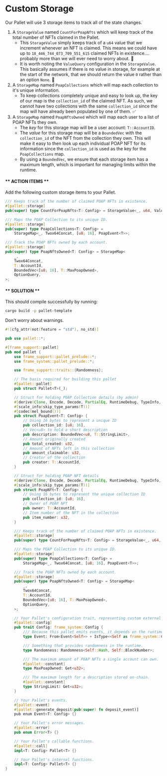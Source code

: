 # Custom Storage

Our Pallet will use 3 storage items to track all of the state changes.

1. A `StorageValue` named `CountForPoapNfts` which will keep track of the total number of NFTs claimed in the Pallet.
	* This `StorageValue` simply keeps track of a `u64` value that we increment whenever an NFT is claimed. This means we could have up to `18_446_744_073_709_551_615` claimed NFTs in existence.... probably more than we will ever need to worry about. 💪
	* It is worth noting the `ValueQuery` configuration in the `StorageValue`. This basically assumes if there is no value in storage, for example at the start of the network, that we should return the value `0` rather than an option `None`. 📝
2. A `StorageMap` named `PoapCollections` which will map each collection to it's unique information.
	* To keep collections completely unique and easy to look up, the key of our map is the `collection_id` of the claimed NFT. As such, we cannot have two collections with the same `collection_id` since the map will have already been populated by one of them. ✅
3. A `StorageMap` named `PoapNftsOwned` which will map each user to a list of POAP NFTs they own.
	* The _key_ for this storage map will be a user account: `T::AccountID`.
	* The _value_ for this storage map will be a `BoundedVec` with the `collection_id` of the NFT from the collection they own. This will make it easy to then look up each individual POAP NFT for its information since the `collection_id` is used as the key for the `PoapCollections` map.
	* By using a `BoundedVec`, we ensure that each storage item has a maximum length, which is important for managing limits within the runtime.

<!-- slide:break-40 -->

<!-- tabs:start -->

#### ** ACTION ITEMS **

Add the following custom storage items to your Pallet.

```rust
/// Keeps track of the number of claimed POAP NFTs in existence.
#[pallet::storage]
pub(super) type CountForPoapNfts<T: Config> = StorageValue<_, u64, ValueQuery>;

/// Maps the POAP Collection to its unique ID.
#[pallet::storage]
pub(super) type PoapCollections<T: Config> =
	StorageMap<_, Twox64Concat, [u8; 16], PoapEvent<T>>;

/// Track the POAP NFTs owned by each account.
#[pallet::storage]
pub(super) type PoapNftsOwned<T: Config> = StorageMap<
	_,
	Twox64Concat,
	T::AccountId,
	BoundedVec<[u8; 16], T::MaxPoapOwned>,
	OptionQuery,
>;
```

#### ** SOLUTION **

This should compile successfully by running:

```bash
cargo build -p pallet-template
```

Don't worry about warnings.

```rust
#![cfg_attr(not(feature = "std"), no_std)]

pub use pallet::*;

#[frame_support::pallet]
pub mod pallet {
	use frame_support::pallet_prelude::*;
	use frame_system::pallet_prelude::*;

	use frame_support::traits::{Randomness};

	// The basis required for building this pallet
	#[pallet::pallet]
	pub struct Pallet<T>(_);

	// Struct for holding POAP Collection details (by admin)
	#[derive(Clone, Encode, Decode, PartialEq, RuntimeDebug, TypeInfo, MaxEncodedLen)]
	#[scale_info(skip_type_params(T))]
	#[codec(mel_bound())]
	pub struct PoapEvent<T: Config> {
		// Using 16 bytes to represent a unique ID
		pub collection_id: [u8; 16],
		// Vec<u8> to hold a short description
		pub description: BoundedVec<u8, T::StringLimit>,
		// Amount originally created
		pub total_created: u32,
		// Amount of NFTs left in this collection
		pub amount_claimable: u32,
		// Creator of the collection
		pub creator: T::AccountId,
	}

	// Struct for holding POAP NFT details
	#[derive(Clone, Encode, Decode, PartialEq, RuntimeDebug, TypeInfo, MaxEncodedLen, Copy)]
	#[scale_info(skip_type_params(T))]
	pub struct PoapNft<T: Config> {
		// Using 16 bytes to represent the unique collection ID
		pub collection_id: [u8; 16],
		// Owner of POAP NFT
		pub owner: T::AccountId,
		// Item number of the NFT in the collection
		pub item_number: u32,
	}

	/// Keeps track of the number of claimed POAP NFTs in existence.
	#[pallet::storage]
	pub(super) type CountForPoapNfts<T: Config> = StorageValue<_, u64, ValueQuery>;

	/// Maps the POAP Collection to its unique ID.
	#[pallet::storage]
	pub(super) type PoapCollections<T: Config> =
		StorageMap<_, Twox64Concat, [u8; 16], PoapEvent<T>>;

	/// Track the POAP NFTs owned by each account.
	#[pallet::storage]
	pub(super) type PoapNftsOwned<T: Config> = StorageMap<
		_,
		Twox64Concat,
		T::AccountId,
		BoundedVec<[u8; 16], T::MaxPoapOwned>,
		OptionQuery,
	>;

	// Your Pallet's configuration trait, representing custom external types and interfaces.
	#[pallet::config]
	pub trait Config: frame_system::Config {
		/// Because this pallet emits events, it depends on the runtime's definition of an event.
		type Event: From<Event<Self>> + IsType<<Self as frame_system::Config>::Event>;

		/// Something that provides randomness in the runtime.
		type Randomness: Randomness<Self::Hash, Self::BlockNumber>;

		/// The maximum amount of POAP NFTs a single account can own.
		#[pallet::constant]
		type MaxPoapOwned: Get<u32>;

		/// The maximum length for a description stored on-chain.
		#[pallet::constant]
		type StringLimit: Get<u32>;
	}

	// Your Pallet's events.
	#[pallet::event]
	#[pallet::generate_deposit(pub(super) fn deposit_event)]
	pub enum Event<T: Config> {}

	// Your Pallet's error messages.
	#[pallet::error]
	pub enum Error<T> {}

	// Your Pallet's callable functions.
	#[pallet::call]
	impl<T: Config> Pallet<T> {}

	// Your Pallet's internal functions.
	impl<T: Config> Pallet<T> {}
}
```

<!-- tabs:end -->
